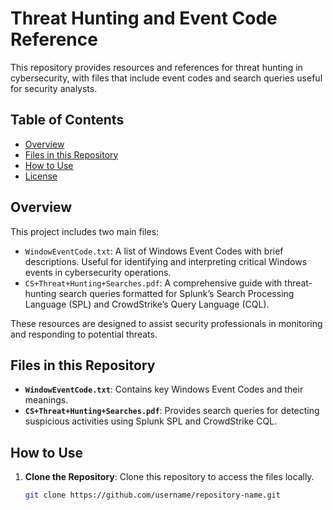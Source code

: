 # Threat Hunting and Event Code Reference

This repository provides resources and references for threat hunting in cybersecurity, with files that include event codes and search queries useful for security analysts.

## Table of Contents
- [Overview](#overview)
- [Files in this Repository](#files-in-this-repository)
- [How to Use](#how-to-use)
- [License](#license)

## Overview

This project includes two main files:
- `WindowEventCode.txt`: A list of Windows Event Codes with brief descriptions. Useful for identifying and interpreting critical Windows events in cybersecurity operations.
- `CS+Threat+Hunting+Searches.pdf`: A comprehensive guide with threat-hunting search queries formatted for Splunk’s Search Processing Language (SPL) and CrowdStrike’s Query Language (CQL).

These resources are designed to assist security professionals in monitoring and responding to potential threats.

## Files in this Repository

- **`WindowEventCode.txt`**: Contains key Windows Event Codes and their meanings.
- **`CS+Threat+Hunting+Searches.pdf`**: Provides search queries for detecting suspicious activities using Splunk SPL and CrowdStrike CQL.

## How to Use

1. **Clone the Repository**:
   Clone this repository to access the files locally.
   ```bash
   git clone https://github.com/username/repository-name.git

